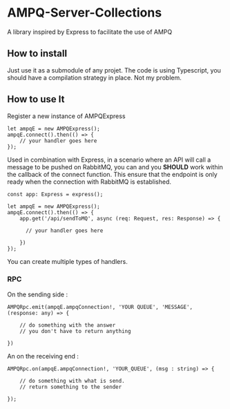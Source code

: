 # AMPQ-Server-Collections
A library inspired by Express to facilitate the use of AMPQ

## How to install

Just use it as a submodule of any projet. The code is using Typescript, you should have a compilation strategy in place. Not my problem.

##  How to use It

Register a new instance of AMPQExpress

    let ampqE = new AMPQExpress();
    ampqE.connect().then(() => {
        // your handler goes here
    });

Used in combination with Express, in a scenario where an API will call a message to be pushed on RabbitMQ, you can and you **SHOULD** work within the callback of the connect function. This ensure that the endpoint is only ready when the connection with RabbitMQ is established.

    const app: Express = express();

    let ampqE = new AMPQExpress();
    ampqE.connect().then(() => {
        app.get('/api/sendToMQ', async (req: Request, res: Response) => {

          // your handler goes here

        })
    });

You can create multiple types of handlers.


### RPC

On the sending side : 

    AMPQRpc.emit(ampqE.ampqConnection!, 'YOUR QUEUE', 'MESSAGE', (response: any) => {

        // do something with the answer
        // you don't have to return anything
        
    })

An on the receiving end : 

    AMPQRpc.on(ampqE.ampqConnection!, 'YOUR_QUEUE', (msg : string) => {

        // do something with what is send.
        // return something to the sender
        
    });